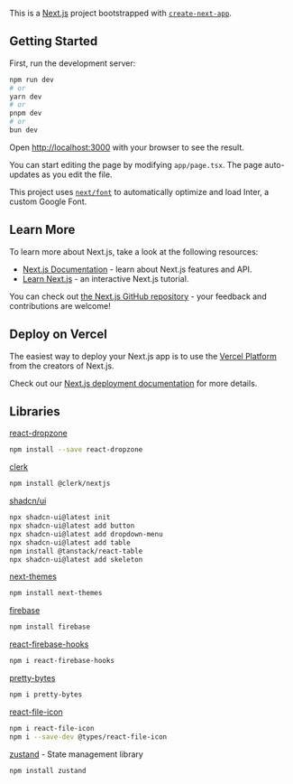 This is a [Next.js](https://nextjs.org/) project bootstrapped with [`create-next-app`](https://github.com/vercel/next.js/tree/canary/packages/create-next-app).

## Getting Started

First, run the development server:

```bash
npm run dev
# or
yarn dev
# or
pnpm dev
# or
bun dev
```

Open [http://localhost:3000](http://localhost:3000) with your browser to see the result.

You can start editing the page by modifying `app/page.tsx`. The page auto-updates as you edit the file.

This project uses [`next/font`](https://nextjs.org/docs/basic-features/font-optimization) to automatically optimize and load Inter, a custom Google Font.

## Learn More

To learn more about Next.js, take a look at the following resources:

- [Next.js Documentation](https://nextjs.org/docs) - learn about Next.js features and API.
- [Learn Next.js](https://nextjs.org/learn) - an interactive Next.js tutorial.

You can check out [the Next.js GitHub repository](https://github.com/vercel/next.js/) - your feedback and contributions are welcome!

## Deploy on Vercel

The easiest way to deploy your Next.js app is to use the [Vercel Platform](https://vercel.com/new?utm_medium=default-template&filter=next.js&utm_source=create-next-app&utm_campaign=create-next-app-readme) from the creators of Next.js.

Check out our [Next.js deployment documentation](https://nextjs.org/docs/deployment) for more details.

## Libraries
[react-dropzone](https://react-dropzone.js.org/)
```bash
npm install --save react-dropzone
```
[clerk](https://clerk.com/)
```bash
npm install @clerk/nextjs
```
[shadcn/ui](https://ui.shadcn.com/)
```bash
npx shadcn-ui@latest init
npx shadcn-ui@latest add button
npx shadcn-ui@latest add dropdown-menu
npx shadcn-ui@latest add table
npm install @tanstack/react-table
npx shadcn-ui@latest add skeleton
```
[next-themes](https://www.npmjs.com/package/next-themes)
```bash
npm install next-themes
```
[firebase](https://firebase.google.com/)
```bash
npm install firebase
```
[react-firebase-hooks](https://www.npmjs.com/package/react-firebase-hooks)
```bash
npm i react-firebase-hooks
```
[pretty-bytes](https://www.npmjs.com/package/pretty-bytes)
```bash
npm i pretty-bytes
```
[react-file-icon](https://www.npmjs.com/package/react-file-icon)
```bash
npm i react-file-icon
npm i --save-dev @types/react-file-icon
```
[zustand](https://github.com/pmndrs/zustand) - State management library
```bash
npm install zustand 
```
